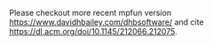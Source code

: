 Please checkout more recent mpfun version https://www.davidhbailey.com/dhbsoftware/ and cite https://dl.acm.org/doi/10.1145/212066.212075.
